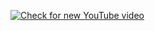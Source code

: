 [![Check for new YouTube video](https://github.com/talmax1124/kt/actions/workflows/youtube-podcasts.yml/badge.svg)](https://github.com/talmax1124/kt/actions/workflows/youtube-podcasts.yml)
